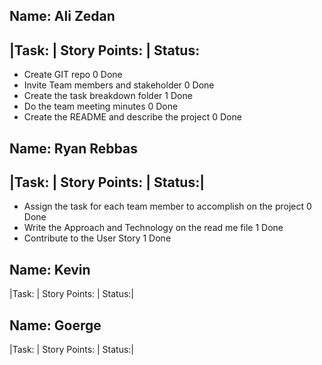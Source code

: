 Name: Ali Zedan 
-----------------------------------
|Task:                                                | Story Points:             |    Status:
-----------------------------------------
- Create GIT repo                                             0                         Done   
- Invite Team members and stakeholder                         0                         Done   
- Create the task breakdown folder                            1                         Done 
- Do the team meeting minutes                                 0                         Done 
- Create the README and describe the project                  0                         Done 


Name: Ryan Rebbas
----------------------------------

|Task:                                                              | Story Points: |    Status:|
-------------------------------------------
- Assign the task for each team member to accomplish on the project      0          Done
- Write the Approach and Technology on the read me file                  1          Done
- Contribute to the User Story                                           1          Done


Name: Kevin
----------------------------------

|Task:                                                              | Story Points: |    Status:|



Name: Goerge
----------------------------------

|Task:                                                              | Story Points: |    Status:|
